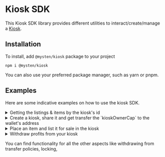 # Kiosk SDK

This Kiosk SDK library provides different utilities to interact/create/manage a [Kiosk](https://github.com/MystenLabs/sui/tree/main/kiosk).

## Installation

To install, add `@mysten/kiosk` package to your project

```
npm i @mysten/kiosk 
```

You can also use your preferred package manager, such as yarn or pnpm.

## Examples

Here are some indicative examples on how to use the kiosk SDK.

<details>
<summary>Getting the listings & items by the kiosk's id</summary>

```typescript
import { fetchKiosk } from "@mysten/kiosk";
import { Connection, JsonRpcProvider } from "@mysten/sui.js";

const provider = new JsonRpcProvider(new Connection({ fullnode: 'https://fullnode.testnet.sui.io:443' }));

const getKiosk = async () => {

    const kioskAddress = `0xSomeKioskAddress`;

    const { data: res, nextCursor, hasNextPage } =  await fetchKiosk(provider, kioskAddress, {limit: 100}); // could also add `cursor` for pagination
    
    console.log(res);           // { listings: [], items: [],  itemIds: {},  listingIds: {} }
    console.log(nextCursor);    // null
    console.log(hasNextPage);   // false
}
```

</details>

<details>
<summary>Create a kiosk, share it and get transfer the `kioskOwnerCap` to the wallet's address</summary>

```typescript
import { createKioskAndShare } from "@mysten/kiosk";
import { TransactionBlock } from "@mysten/sui.js";

const createKiosk = async () => {

    const accountAddress = '0xSomeSuiAddress';

    const tx = new TransactionBlock();
    const kiosk_cap = createKioskAndShare(tx);

    tx.transferObjects([kiosk_cap], tx.pure(accountAddress, 'address'));

    // ... continue to sign and execute the transaction
    // ...
}
```

</details>

<details>
<summary>Place an item and list it for sale in the kiosk</summary>

```typescript
import { placeAndList } from "@mysten/kiosk";
import { TransactionBlock } from "@mysten/sui.js";

const placeAndListToKiosk = async () => {

    const kiosk = "SomeKioskId";
    const kioskCap = 'KioskCapObjectId';
    const itemType = '0xItemAddr::some:ItemType'
    const item = 'SomeItemId'
    const price = '100000'

    const tx = new TransactionBlock();

    placeAndList(tx, itemType, kiosk, kioskCap, item, price);

    // ... continue to sign and execute the transaction
    // ...
}
```

</details>



<details>
<summary>Withdraw profits from your kiosk</summary>

```typescript
import { withdrawFromKiosk } from "@mysten/kiosk";
import { TransactionBlock } from "@mysten/sui.js";

const withdraw = async () => {

    const kiosk = "SomeKioskId";
    const kioskCap = 'KioskCapObjectId';
    const amount = '100000'

    const tx = new TransactionBlock();

    withdrawFromKiosk(tx, kiosk, kioskCap, amount);

    // ... continue to sign and execute the transaction
    // ...
}
```

</details>



You can find functionality for all the other aspects 
like withdrawing from transfer policies, locking, 
